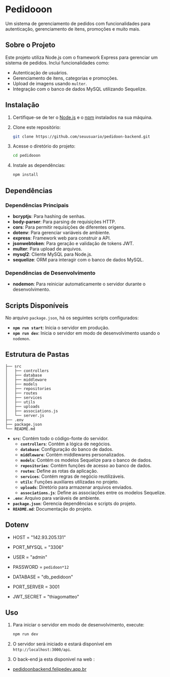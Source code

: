 # Pedidooon

Um sistema de gerenciamento de pedidos com funcionalidades para autenticação, gerenciamento de itens, promoções e muito mais.

## Sobre o Projeto

Este projeto utiliza Node.js com o framework Express para gerenciar um sistema de pedidos. Inclui funcionalidades como:

- Autenticação de usuários.
- Gerenciamento de itens, categorias e promoções.
- Upload de imagens usando `multer`.
- Integração com o banco de dados MySQL utilizando Sequelize.

## Instalação

1. Certifique-se de ter o [Node.js](https://nodejs.org/) e o [npm](https://www.npmjs.com/) instalados na sua máquina.
2. Clone este repositório:

   ```bash
   git clone https://github.com/seuusuario/pedidoon-backend.git
   ```

3. Acesse o diretório do projeto:
   ```bash
   cd pedidooon
   ```
4. Instale as dependências:
   ```bash
   npm install
   ```

## Dependências

### Dependências Principais

- **bcryptjs**: Para hashing de senhas.
- **body-parser**: Para parsing de requisições HTTP.
- **cors**: Para permitir requisições de diferentes origens.
- **dotenv**: Para gerenciar variáveis de ambiente.
- **express**: Framework web para construir a API.
- **jsonwebtoken**: Para geração e validação de tokens JWT.
- **multer**: Para upload de arquivos.
- **mysql2**: Cliente MySQL para Node.js.
- **sequelize**: ORM para interagir com o banco de dados MySQL.

### Dependências de Desenvolvimento

- **nodemon**: Para reiniciar automaticamente o servidor durante o desenvolvimento.

## Scripts Disponíveis

No arquivo `package.json`, há os seguintes scripts configurados:

- **`npm run start`**: Inicia o servidor em produção.
- **`npm run dev`**: Inicia o servidor em modo de desenvolvimento usando o `nodemon`.

## Estrutura de Pastas

```
├── src
│   ├── controllers
│   ├── database
│   ├── middleware
│   ├── models
│   ├── repositories
│   ├── routes
│   ├── services
│   ├── utils
│   ├── uploads
│   ├── associations.js
│   └── server.js
├── .env
├── package.json
└── README.md
```

- **`src`**: Contém todo o código-fonte do servidor.
  - **`controllers`**: Contém a lógica de negócios.
  - **`database`**: Configuração do banco de dados.
  - **`middleware`**: Contém middlewares personalizados.
  - **`models`**: Contém os modelos Sequelize para o banco de dados.
  - **`repositories`**: Contém funções de acesso ao banco de dados.
  - **`routes`**: Define as rotas da aplicação.
  - **`services`**: Contém regras de negócio reutilizáveis.
  - **`utils`**: Funções auxiliares utilizadas no projeto.
  - **`uploads`**: Diretório para armazenar arquivos enviados.
  - **`associations.js`**: Define as associações entre os modelos Sequelize.
- **`.env`**: Arquivo para variáveis de ambiente.
- **`package.json`**: Gerencia dependências e scripts do projeto.
- **`README.md`**: Documentação do projeto.

## Dotenv

- HOST = "142.93.205.131"
- PORT_MYSQL = "3306"
- USER = "admin"
- PASSWORD = `pedidoon*12`
- DATABASE = "db_pedidoon"

- PORT_SERVER = 3001
- JWT_SECRET = "thiagomatteo"

## Uso

1. Para iniciar o servidor em modo de desenvolvimento, execute:
   ```bash
   npm run dev
   ```
2. O servidor será iniciado e estará disponível em `http://localhost:3000/api`.

3. O back-end ja esta disponivel na web :

- [pedidoonbackend.felipedev.app.br](https://pedidoonbackend.felipedev.app.br/)
